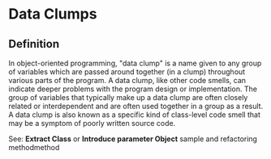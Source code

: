 ﻿# Data Clumps
## Definition
In object-oriented programming, "data clump" is a name given to any group of variables which are passed around together (in a clump) throughout various parts of the program. A data clump, like other code smells, can indicate deeper problems with the program design or implementation. The group of variables that typically make up a data clump are often closely related or interdependent and are often used together in a group as a result. A data clump is also known as a specific kind of class-level code smell that may be a symptom of poorly written source code.

See: **Extract Class** or **Introduce parameter Object** sample and refactoring methodmethod 
